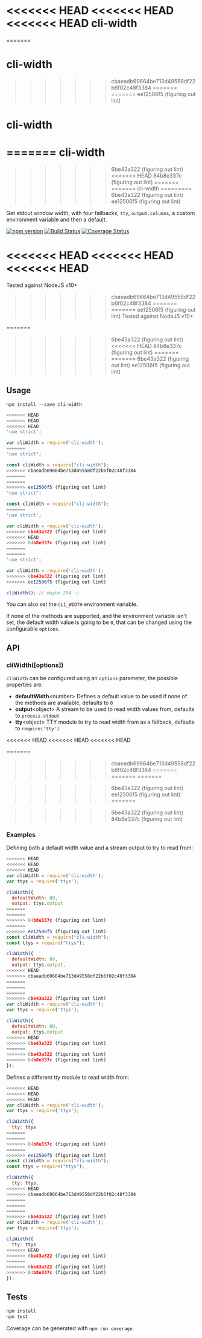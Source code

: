 <<<<<<< HEAD
<<<<<<< HEAD
<<<<<<< HEAD
cli-width
=========
=======
# cli-width
>>>>>>> cbaeadb69664be713d49558df22b6f02c48f3384
=======
=======
>>>>>>> ee12506f5 (figuring out lint)
# cli-width
=======
cli-width
=========
>>>>>>> 6be43a322 (figuring out lint)
<<<<<<< HEAD
>>>>>>> 84b8e337c (figuring out lint)
=======
=======
cli-width
=========
>>>>>>> 6be43a322 (figuring out lint)
>>>>>>> ee12506f5 (figuring out lint)

Get stdout window width, with four fallbacks, `tty`, `output.columns`, a custom environment variable and then a default.

[![npm version](https://badge.fury.io/js/cli-width.svg)](http://badge.fury.io/js/cli-width)
[![Build Status](https://travis-ci.org/knownasilya/cli-width.svg)](https://travis-ci.org/knownasilya/cli-width)
[![Coverage Status](https://coveralls.io/repos/knownasilya/cli-width/badge.svg?branch=master&service=github)](https://coveralls.io/github/knownasilya/cli-width?branch=master)

<<<<<<< HEAD
<<<<<<< HEAD
<<<<<<< HEAD
=======
Tested against NodeJS v10+

>>>>>>> cbaeadb69664be713d49558df22b6f02c48f3384
=======
=======
>>>>>>> ee12506f5 (figuring out lint)
Tested against NodeJS v10+

=======
>>>>>>> 6be43a322 (figuring out lint)
<<<<<<< HEAD
>>>>>>> 84b8e337c (figuring out lint)
=======
=======
>>>>>>> 6be43a322 (figuring out lint)
>>>>>>> ee12506f5 (figuring out lint)
## Usage

```
npm install --save cli-width
```

```js
<<<<<<< HEAD
<<<<<<< HEAD
<<<<<<< HEAD
'use strict';

var cliWidth = require('cli-width');
=======
"use strict";

const cliWidth = require("cli-width");
>>>>>>> cbaeadb69664be713d49558df22b6f02c48f3384
=======
=======
>>>>>>> ee12506f5 (figuring out lint)
"use strict";

const cliWidth = require("cli-width");
=======
'use strict';

var cliWidth = require('cli-width');
>>>>>>> 6be43a322 (figuring out lint)
<<<<<<< HEAD
>>>>>>> 84b8e337c (figuring out lint)
=======
=======
'use strict';

var cliWidth = require('cli-width');
>>>>>>> 6be43a322 (figuring out lint)
>>>>>>> ee12506f5 (figuring out lint)

cliWidth(); // maybe 204 :)
```

You can also set the `CLI_WIDTH` environment variable.

If none of the methods are supported, and the environment variable isn't set,
the default width value is going to be `0`, that can be changed using the configurable `options`.

## API

### cliWidth([options])

`cliWidth` can be configured using an `options` parameter, the possible properties are:

- **defaultWidth**\<number\> Defines a default value to be used if none of the methods are available, defaults to `0`
- **output**\<object\> A stream to be used to read width values from, defaults to `process.stdout`
- **tty**\<object\> TTY module to try to read width from as a fallback, defaults to `require('tty')`

<<<<<<< HEAD
<<<<<<< HEAD
<<<<<<< HEAD

=======
>>>>>>> cbaeadb69664be713d49558df22b6f02c48f3384
=======
=======
=======

>>>>>>> 6be43a322 (figuring out lint)
>>>>>>> ee12506f5 (figuring out lint)
=======

>>>>>>> 6be43a322 (figuring out lint)
>>>>>>> 84b8e337c (figuring out lint)
### Examples

Defining both a default width value and a stream output to try to read from:

```js
<<<<<<< HEAD
<<<<<<< HEAD
<<<<<<< HEAD
var cliWidth = require('cli-width');
var ttys = require('ttys');

cliWidth({
  defaultWidth: 80,
  output: ttys.output
=======
=======
>>>>>>> 84b8e337c (figuring out lint)
=======
>>>>>>> ee12506f5 (figuring out lint)
const cliWidth = require("cli-width");
const ttys = require("ttys");

cliWidth({
  defaultWidth: 80,
  output: ttys.output,
<<<<<<< HEAD
>>>>>>> cbaeadb69664be713d49558df22b6f02c48f3384
=======
=======
=======
>>>>>>> 6be43a322 (figuring out lint)
var cliWidth = require('cli-width');
var ttys = require('ttys');

cliWidth({
  defaultWidth: 80,
  output: ttys.output
<<<<<<< HEAD
>>>>>>> 6be43a322 (figuring out lint)
=======
>>>>>>> 6be43a322 (figuring out lint)
>>>>>>> 84b8e337c (figuring out lint)
});
```

Defines a different tty module to read width from:

```js
<<<<<<< HEAD
<<<<<<< HEAD
<<<<<<< HEAD
var cliWidth = require('cli-width');
var ttys = require('ttys');

cliWidth({
  tty: ttys
=======
=======
>>>>>>> 84b8e337c (figuring out lint)
=======
>>>>>>> ee12506f5 (figuring out lint)
const cliWidth = require("cli-width");
const ttys = require("ttys");

cliWidth({
  tty: ttys,
<<<<<<< HEAD
>>>>>>> cbaeadb69664be713d49558df22b6f02c48f3384
=======
=======
=======
>>>>>>> 6be43a322 (figuring out lint)
var cliWidth = require('cli-width');
var ttys = require('ttys');

cliWidth({
  tty: ttys
<<<<<<< HEAD
>>>>>>> 6be43a322 (figuring out lint)
=======
>>>>>>> 6be43a322 (figuring out lint)
>>>>>>> 84b8e337c (figuring out lint)
});
```

## Tests

```bash
npm install
npm test
```

Coverage can be generated with `npm run coverage`.
